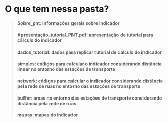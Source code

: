 # O que tem nessa pasta?

  > #### Sobre_pnt: informações gerais sobre indicador
  > #### Apresentação_tutorial_PNT.pdf: apresentação de tutorial para cálculo do indicador	
  > #### dados_tutorial: dados para replicar tutorial de cálculo do indicador
  > #### simples: códigos para calcular o indicador considerando distância linear no entorno das estações de transporte
  > #### network: códigos para calcular o indicador considerando distância pela rede de ruas no entorno das estações de transporte
  > #### buffer: áreas no entorno das estações de transporte considerando distância pela rede de ruas
  > #### mapas: mapas do indicador 
